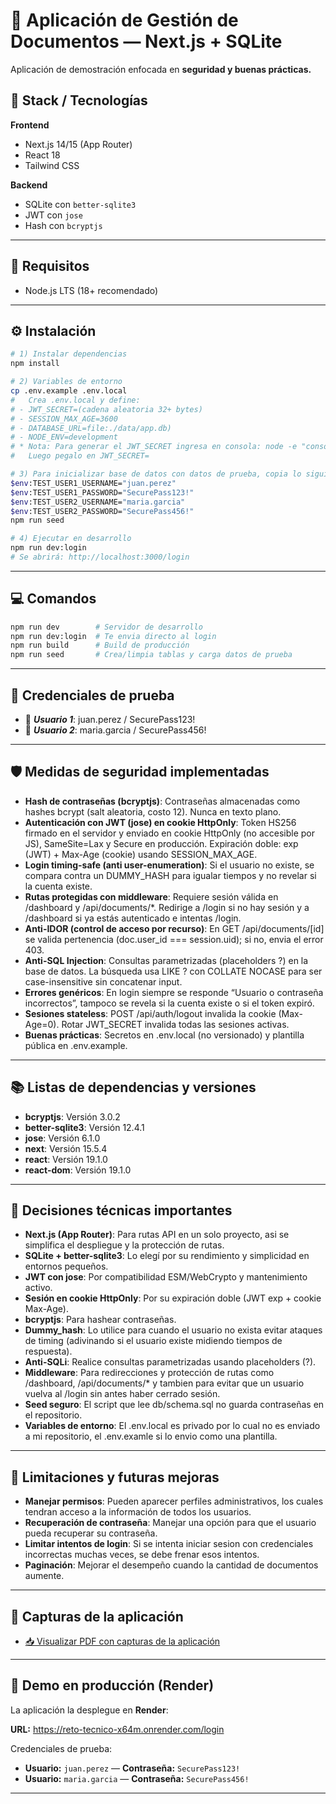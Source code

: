 # 📁 Aplicación de Gestión de Documentos — Next.js + SQLite

Aplicación de demostración enfocada en **seguridad y buenas prácticas.**

## 🧱 Stack / Tecnologías

**Frontend**

- Next.js 14/15 (App Router)
- React 18
- Tailwind CSS

**Backend**

- SQLite con `better-sqlite3`
- JWT con `jose`
- Hash con `bcryptjs`

---

## 🧩 Requisitos

- Node.js LTS (18+ recomendado)

---

## ⚙️ Instalación

```bash
# 1) Instalar dependencias
npm install

# 2) Variables de entorno
cp .env.example .env.local
#   Crea .env.local y define:
# - JWT_SECRET=(cadena aleatoria 32+ bytes)
# - SESSION_MAX_AGE=3600
# - DATABASE_URL=file:./data/app.db)
# - NODE_ENV=development
# * Nota: Para generar el JWT_SECRET ingresa en consola: node -e "console.log(require('crypto').randomBytes(32).toString('base64'))"
#   Luego pegalo en JWT_SECRET=

# 3) Para inicializar base de datos con datos de prueba, copia lo siguiente completo en la terminal
$env:TEST_USER1_USERNAME="juan.perez"
$env:TEST_USER1_PASSWORD="SecurePass123!"
$env:TEST_USER2_USERNAME="maria.garcia"
$env:TEST_USER2_PASSWORD="SecurePass456!"
npm run seed

# 4) Ejecutar en desarrollo
npm run dev:login
# Se abrirá: http://localhost:3000/login
```

---

## 💻 Comandos

```bash
npm run dev        # Servidor de desarrollo
npm run dev:login  # Te envia directo al login
npm run build      # Build de producción
npm run seed       # Crea/limpia tablas y carga datos de prueba
```

---

## 🔑 Credenciales de prueba

- 👤 **_Usuario 1_**: juan.perez / SecurePass123!
- 👤 **_Usuario 2_**: maria.garcia / SecurePass456!

---

## 🛡️ Medidas de seguridad implementadas

- **Hash de contraseñas (bcryptjs)**: Contraseñas almacenadas como hashes bcrypt (salt aleatoria, costo 12). Nunca en texto plano.
- **Autenticación con JWT (jose) en cookie HttpOnly**: Token HS256 firmado en el servidor y enviado en cookie HttpOnly (no accesible por JS), SameSite=Lax y Secure en producción. Expiración doble: exp (JWT) + Max-Age (cookie) usando SESSION_MAX_AGE.
- **Login timing-safe (anti user-enumeration)**: Si el usuario no existe, se compara contra un DUMMY_HASH para igualar tiempos y no revelar si la cuenta existe.
- **Rutas protegidas con middleware**: Requiere sesión válida en /dashboard y /api/documents/\*.
  Redirige a /login si no hay sesión y a /dashboard si ya estás autenticado e intentas /login.
- **Anti-IDOR (control de acceso por recurso)**: En GET /api/documents/[id] se valida pertenencia (doc.user_id === session.uid); si no, envia el error 403.
- **Anti-SQL Injection**: Consultas parametrizadas (placeholders ?) en la base de datos.
  La búsqueda usa LIKE ? con COLLATE NOCASE para ser case-insensitive sin concatenar input.
- **Errores genéricos**: En login siempre se responde “Usuario o contraseña incorrectos”, tampoco se revela si la cuenta existe o si el token expiró.
- **Sesiones stateless**: POST /api/auth/logout invalida la cookie (Max-Age=0).
  Rotar JWT_SECRET invalida todas las sesiones activas.
- **Buenas prácticas**: Secretos en .env.local (no versionado) y plantilla pública en .env.example.

---

## 📚 Listas de dependencias y versiones

- **bcryptjs**: Versión 3.0.2
- **better-sqlite3**: Versión 12.4.1
- **jose**: Versión 6.1.0
- **next**: Versión 15.5.4
- **react**: Versión 19.1.0
- **react-dom**: Versión 19.1.0

---

## 🧠 Decisiones técnicas importantes

- **Next.js (App Router)**: Para rutas API en un solo proyecto, asi se simplifica el despliegue y la protección de rutas.
- **SQLite + better-sqlite3**: Lo elegí por su rendimiento y simplicidad en entornos pequeños.
- **JWT con jose**: Por compatibilidad ESM/WebCrypto y mantenimiento activo.
- **Sesión en cookie HttpOnly**: Por su expiración doble (JWT exp + cookie Max-Age).
- **bcryptjs**: Para hashear contraseñas.
- **Dummy_hash**: Lo utilice para cuando el usuario no exista evitar ataques de timing (adivinando si el usuario existe midiendo tiempos de respuesta).
- **Anti-SQLi**: Realice consultas parametrizadas usando placeholders (?).
- **Middleware**: Para redirecciones y protección de rutas como /dashboard, /api/documents/\* y tambien para evitar que un usuario vuelva al /login sin antes haber cerrado sesión.
- **Seed seguro**: El script que lee db/schema.sql no guarda contraseñas en el repositorio.
- **Variables de entorno**: El .env.local es privado por lo cual no es enviado a mi repositorio, el .env.examle si lo envio como una plantilla.

---

## 🚧 Limitaciones y futuras mejoras

- **Manejar permisos**: Pueden aparecer perfiles administrativos, los cuales tendran acceso a la información de todos los usuarios.
- **Recuperación de contraseña**: Manejar una opción para que el usuario pueda recuperar su contraseña.
- **Limitar intentos de login**: Si se intenta iniciar sesion con credenciales incorrectas muchas veces, se debe frenar esos intentos.
- **Paginación**: Mejorar el desempeño cuando la cantidad de documentos aumente.

---

## 📸 Capturas de la aplicación

- [📥 Visualizar PDF con capturas de la aplicación](capturas%20aplicacion/Capturas%20de%20pantalla%20de%20la%20aplicacion.pdf)

---

## 🚀 Demo en producción (Render)

La aplicación la desplegue en **Render**:

**URL:** https://reto-tecnico-x64m.onrender.com/login

Credenciales de prueba:

- **Usuario:** `juan.perez` — **Contraseña:** `SecurePass123!`
- **Usuario:** `maria.garcia` — **Contraseña:** `SecurePass456!`

---
